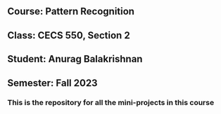 ## Course: Pattern Recognition 
## Class: CECS 550, Section 2
## Student:  Anurag Balakrishnan    
## Semester: Fall 2023
### This is the repository for all the mini-projects in this course

